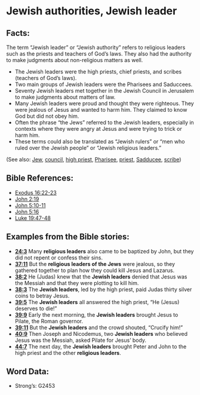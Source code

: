 # Jewish authorities, Jewish leader

## Facts:

The term “Jewish leader” or “Jewish authority” refers to religious leaders such as the priests and teachers of God’s laws. They also had the authority to make judgments about non-religious matters as well.

* The Jewish leaders were the high priests, chief priests, and scribes (teachers of God’s laws).
* Two main groups of Jewish leaders were the Pharisees and Saduccees.
* Seventy Jewish leaders met together in the Jewish Council in Jerusalem to make judgments about matters of law.
* Many Jewish leaders were proud and thought they were righteous. They were jealous of Jesus and wanted to harm him. They claimed to know God but did not obey him.
* Often the phrase “the Jews” referred to the Jewish leaders, especially in contexts where they were angry at Jesus and were trying to trick or harm him.
* These terms could also be translated as “Jewish rulers” or “men who ruled over the Jewish people” or “Jewish religious leaders.”

(See also: [Jew](../kt/jew.md), [council](../other/council.md), [high priest](../kt/highpriest.md), [Pharisee](../kt/pharisee.md), [priest](../kt/priest.md), [Sadducee](../kt/sadducee.md), [scribe](../kt/scribe.md))

## Bible References:

* [Exodus 16:22-23](rc://en/tn/help/exo/16/22)
* [John 2:19](rc://en/tn/help/jhn/02/19)
* [John 5:10-11](rc://en/tn/help/jhn/05/10)
* [John 5:16](rc://en/tn/help/jhn/05/16)
* [Luke 19:47-48](rc://en/tn/help/luk/19/47)

## Examples from the Bible stories:

* __[24:3](rc://en/tn/help/obs/24/03)__ Many __religious leaders__ also came to be baptized by John, but they did not repent or confess their sins.
* __[37:11](rc://en/tn/help/obs/37/11)__ But the __religious leaders of the Jews__ were jealous, so they gathered together to plan how they could kill Jesus and Lazarus.
* __[38:2](rc://en/tn/help/obs/38/02)__ He (Judas) knew that the __Jewish leaders__ denied that Jesus was the Messiah and that they were plotting to kill him.
* __[38:3](rc://en/tn/help/obs/38/03)__ The __Jewish leaders__, led by the high priest, paid Judas thirty silver coins to betray Jesus.
* __[39:5](rc://en/tn/help/obs/39/05)__ The __Jewish leaders__ all answered the high priest, “He (Jesus) deserves to die!”
* __[39:9](rc://en/tn/help/obs/39/09)__ Early the next morning, the __Jewish leaders__ brought Jesus to Pilate, the Roman governor.
* __[39:11](rc://en/tn/help/obs/39/11)__ But the __Jewish leaders__ and the crowd shouted, “Crucify him!”
* __[40:9](rc://en/tn/help/obs/40/09)__ Then Joseph and Nicodemus, two __Jewish leaders__ who believed Jesus was the Messiah, asked Pilate for Jesus’ body.
* __[44:7](rc://en/tn/help/obs/44/07)__ The next day, the __Jewish leaders__ brought Peter and John to the high priest and the other __religious leaders__.

## Word Data:

* Strong’s: G2453

